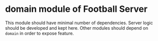 # domain module of Football Server

This module should have minimal number of dependencies. Server logic should be developed and kept here. Other modules
should depend on `domain` in order to expose feature.

